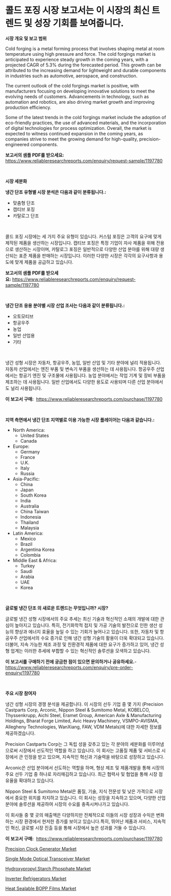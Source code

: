 <p><h1>콜드 포징 시장 보고서는 이 시장의 최신 트렌드 및 성장 기회를 보여줍니다.</h1></p><p><strong>시장 개요 및 보고 범위</strong></p>
<p><p>Cold forging is a metal forming process that involves shaping metal at room temperature using high pressure and force. The cold forgings market is anticipated to experience steady growth in the coming years, with a projected CAGR of 5.3% during the forecasted period. This growth can be attributed to the increasing demand for lightweight and durable components in industries such as automotive, aerospace, and construction.</p><p>The current outlook of the cold forgings market is positive, with manufacturers focusing on developing innovative solutions to meet the evolving needs of customers. Advancements in technology, such as automation and robotics, are also driving market growth and improving production efficiency.</p><p>Some of the latest trends in the cold forgings market include the adoption of eco-friendly practices, the use of advanced materials, and the incorporation of digital technologies for process optimization. Overall, the market is expected to witness continued expansion in the coming years, as companies strive to meet the growing demand for high-quality, precision-engineered components.</p></p>
<p><strong>보고서의 샘플 PDF를 받으세요:</strong> <a href="https://www.reliableresearchreports.com/enquiry/request-sample/1197780">https://www.reliableresearchreports.com/enquiry/request-sample/1197780</a></p>
<p>&nbsp;</p>
<p><strong>시장 세분화</strong></p>
<p><strong>냉간 단조 유형별 시장 분석은 다음과 같이 분류됩니다.:</strong></p>
<p><ul><li>맞춤형 단조</li><li>캡티브 포징</li><li>카탈로그 단조</li></ul></p>
<p>&nbsp;</p>
<p><p>콜드 포징 시장에는 세 가지 주요 유형이 있습니다. 커스텀 포징은 고객의 요구에 맞게 제작된 제품을 생산하는 시장입니다. 캡티브 포징은 특정 기업이 자사 제품을 위해 전용으로 생산하는 시장이며, 카탈로그 포징은 일반적으로 다양한 산업 분야를 위해 대량 생산되는 표준 제품을 판매하는 시장입니다. 이러한 다양한 시장은 각각의 요구사항과 용도에 맞게 제품을 공급하고 있습니다.</p></p>
<p><strong>보고서의 샘플 PDF를 받으세요:</strong>&nbsp;<a href="https://www.reliableresearchreports.com/enquiry/request-sample/1197780">https://www.reliableresearchreports.com/enquiry/request-sample/1197780</a></p>
<p>&nbsp;</p>
<p><strong> 냉간 단조 응용 분야별 시장 산업 조사는 다음과 같이 분류됩니다.:</strong></p>
<p><ul><li>오토모티브</li><li>항공우주</li><li>농업</li><li>일반 산업용</li><li>기타</li></ul></p>
<p>&nbsp;</p>
<p><p>냉간 성형 시장은 자동차, 항공우주, 농업, 일반 산업 및 기타 분야에 널리 적용됩니다. 자동차 산업에서는 엔진 부품 및 변속기 부품을 생산하는 데 사용됩니다. 항공우주 산업에서는 항공기 엔진 및 구조물에 사용됩니다. 농업 분야에서는 작업 기계 및 장비 부품을 제조하는 데 사용됩니다. 일반 산업에서도 다양한 용도로 사용되며 다른 산업 분야에서도 널리 사용됩니다.</p></p>
<p><strong>이 보고서 구매:</strong>&nbsp; <a href="https://www.reliableresearchreports.com/purchase/1197780">https://www.reliableresearchreports.com/purchase/1197780</a></p>
<p>&nbsp;</p>
<p><strong>지역 측면에서 냉간 단조 지역별로 이용 가능한 시장 플레이어는 다음과 같습니다.:</strong></p>
<p><ul>
    <li>
        North America:
        <ul>
            <li>United States</li>
            <li>Canada</li>
        </ul>
    </li>
    <li>
        Europe:
        <ul>
            <li>Germany</li>
            <li>France</li>
            <li>U.K.</li>
            <li>Italy</li>
            <li>Russia</li>
        </ul>
    </li>
    <li>
        Asia-Pacific:
        <ul>
            <li>China</li>
            <li>Japan</li>
            <li>South Korea</li>
            <li>India</li>
            <li>Australia</li>
            <li>China Taiwan</li>
            <li>Indonesia</li>
            <li>Thailand</li>
            <li>Malaysia</li>
        </ul>
    </li>
    <li>
        Latin America:
        <ul>
            <li>Mexico</li>
            <li>Brazil</li>
            <li>Argentina Korea</li>
            <li>Colombia</li>
        </ul>
    </li>
    <li>
        Middle East & Africa:
        <ul>
            <li>Turkey</li>
            <li>Saudi</li>
            <li>Arabia</li>
            <li>UAE</li>
            <li>Korea</li>
        </ul>
    </li>
    </ul></p>
<p>&nbsp;</p>
<p><strong>글로벌 냉간 단조 의 새로운 트렌드는 무엇입니까? 시장?</strong></p>
<p><p>글로벌 냉간 성형 시장에서의 주요 추세는 최신 기술과 혁신적인 소재의 개발에 대한 관심이 높아지고 있습니다. 특히, 전기화학적 접지 및 가공 기술의 발전으로 인한 생산 성능의 향상과 에너지 효율을 높일 수 있는 기회가 늘어나고 있습니다. 또한, 자동차 및 항공우주 산업에서의 수요 증가로 인해 냉간 성형 기술의 활용이 더욱 확대되고 있습니다. 더불어, 지속 가능한 제조 과정 및 친환경적 제품에 대한 요구가 증가하고 있어, 냉간 성형 업계는 이러한 추세에 부합할 수 있는 혁신적인 솔루션을 모색하고 있습니다.</p></p>
<p><strong>이 보고서를 구매하기 전에 궁금한 점이 있으면 문의하거나 공유하세요.</strong>- <a href="https://www.reliableresearchreports.com/enquiry/pre-order-enquiry/1197780">https://www.reliableresearchreports.com/enquiry/pre-order-enquiry/1197780</a></p>
<p>&nbsp;</p>
<p><strong>주요 시장 참여자</strong></p>
<p><p>냉간 성형 시장의 경쟁 분석을 제공합니다. 이 시장의 선두 기업 중 몇 가지 (Precision Castparts Corp, Arconic, Nippon Steel & Sumitomo Metal, KOBELCO, Thyssenkrupp, Aichi Steel, Eramet Group, American Axle & Manufacturing Holdings, Bharat Forge Limited, Avic Heavy Machinery, VSMPO-AVISMA, Allegheny Technologies, WanXiang, FAW, VDM Metals)에 대한 자세한 정보를 제공하겠습니다.</p><p>Precision Castparts Corp는 그 독립 성을 갖추고 있는 각 분야의 세분화를 이루어냄으로써 시장에서 선도적인 역할을 하고 있습니다. 이 회사는 고품질 제품 및 서비스로 시장에서 큰 인정을 받고 있으며, 지속적인 혁신과 기술력을 바탕으로 성장하고 있습니다.</p><p>Arconic은 산업 분야에서 선도하는 역할을 하며, 형상 제조 및 제품개발을 통해 시장의 주요 선두 기업 중 하나로 자리매김하고 있습니다. 최근 협력사 및 협업을 통해 시장 점유율을 확대하고 있습니다.</p><p>Nippon Steel & Sumitomo Metal은 품질, 기술, 지식 전문성 및 낮은 가격으로 시장에서 중요한 위치를 차지하고 있습니다. 이 회사는 성장을 지속하고 있으며, 다양한 산업 분야에 솔루션을 제공하여 시장의 수요를 충족시켜나가고 있습니다.</p><p>이 회사들 중 몇 곳의 매출액은 다양하지만 전체적으로 이들의 시장 성장과 수익은 변화하는 시장 환경에서 현저한 증가를 보이고 있습니다.특히, 뛰어난 제품과 서비스, 지속적인 혁신, 글로벌 시장 진출 등을 통해 시장에서 높은 성과를 거둘 수 있습니다.</p></p>
<p><strong>이 보고서 구매:</strong>&nbsp;&nbsp;<a href="https://www.reliableresearchreports.com/purchase/1197780">https://www.reliableresearchreports.com/purchase/1197780</a></p>
<p><p><a href="https://github.com/juancolorado15/Market-Research-Report-List-1/blob/main/precision-clock-generator-market.md">Precision Clock Generator Market</a></p><p><a href="https://github.com/dx0328/Market-Research-Report-List-1/blob/main/single-mode-optical-transceiver-market.md">Single Mode Optical Transceiver Market</a></p><p><a href="https://view.publitas.com/reportprime-1/hydroxypropyl-starch-phosphate-market-size-growth-outlook-from-2024-to-2031-projecting-at-markets-trends-analysis-by-application-regional-outlook-and-revenue/">Hydroxypropyl Starch Phosphate Market</a></p><p><a href="https://rainy-horn-d69.notion.site/Inverter-Refrigerators-Market-Size-Reflecting-a-Forecast-Till-2031-Market-By-Type-By-Application-a-bb8112e4a72e4266a589efef5269aeb6">Inverter Refrigerators Market</a></p><p><a href="https://woozy-pyroraptor-a1f.notion.site/Heat-Sealable-BOPP-Films-Market-with-the-goal-of-estimating-the-market-size-and-future-growth-potent-69ca7cbb181646a79b81c1e89c05d649">Heat Sealable BOPP Films Market</a></p></p>
